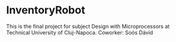 # InventoryRobot
This is the final project for subject Design with Microprocessors at Technical University of Cluj-Napoca. 
Coworker: Soós Dávid
